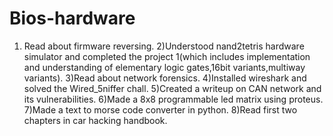 # Bios-hardware
1) Read about firmware reversing.
2)Understood nand2tetris hardware simulator and completed the project 1(which includes implementation and understanding of elementary logic      gates,16bit variants,multiway variants).
3)Read about network forensics.
4)Installed wireshark and solved the Wired_5niffer chall.
5)Created a writeup on CAN network and its vulnerabilities.
6)Made a 8x8 programmable led matrix using proteus.
7)Made a text to morse code converter in python.
8)Read first two chapters in car hacking handbook.

